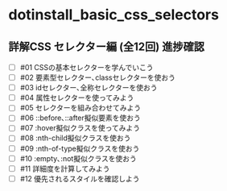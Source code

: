 # dotinstall_basic_css_selectors

## 詳解CSS セレクター編 (全12回) 進捗確認

- [ ] #01 CSSの基本セレクターを学んでいこう  
- [ ] #02 要素型セレクター､classセレクターを使おう
- [ ] #03 idセレクター､全称セレクターを使おう
- [ ] #04 属性セレクターを使ってみよう
- [ ] #05 セレクターを組み合わせてみよう
- [ ] #06 ::before､::after擬似要素を使おう
- [ ] #07 :hover擬似クラスを使ってみよう
- [ ] #08 :nth-child擬似クラスを使おう
- [ ] #09 :nth-of-type擬似クラスを使おう
- [ ] #10 :empty､:not擬似クラスを使おう
- [ ] #11 詳細度を計算してみよう
- [ ] #12 優先されるスタイルを確認しよう 
